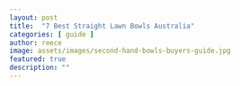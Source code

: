 ```yaml
---
layout: post
title:  "7 Best Straight Lawn Bowls Australia"
categories: [ guide ]
author: reece
image: assets/images/second-hand-bowls-buyers-guide.jpg
featured: true
description: ""
---
```

